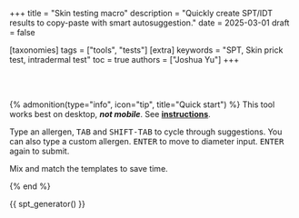 +++
title = "Skin testing macro"
description = "Quickly create SPT/IDT results to copy-paste with smart autosuggestion."
date = 2025-03-01
draft = false

[taxonomies]
tags = ["tools", "tests"]
[extra]
keywords = "SPT, Skin prick test, intradermal test"
toc = true
authors = ["Joshua Yu"]
+++

</br>
</br>

{% admonition(type="info", icon="tip", title="Quick start") %}
This tool works best on desktop, _**not mobile**_. See [**instructions**](@/tools/resources/spt_generator_instructions.md).

Type an allergen, <kbd><kbd>TAB</kbd></kbd> and <kbd><kbd>SHIFT-TAB</kbd></kbd> to cycle through suggestions. You can also type a custom allergen. <kbd><kbd>ENTER</kbd></kbd> to move to diameter input. <kbd><kbd>ENTER</kbd></kbd> again to submit.

Mix and match the templates to save time.

{% end %}

{{ spt_generator() }}
